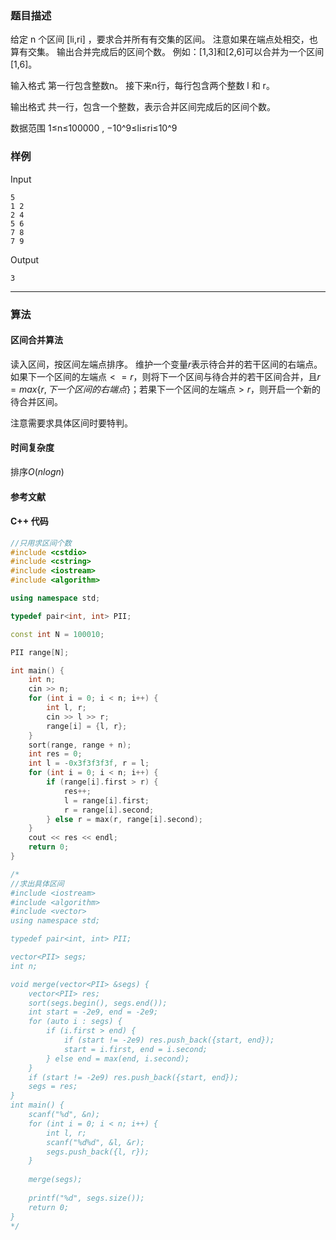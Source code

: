 ### 题目描述

给定  n  个区间  [li,ri] ，要求合并所有有交集的区间。
注意如果在端点处相交，也算有交集。
输出合并完成后的区间个数。
例如：[1,3]和[2,6]可以合并为一个区间[1,6]。

输入格式
第一行包含整数n。
接下来n行，每行包含两个整数 l 和 r。

输出格式
共一行，包含一个整数，表示合并区间完成后的区间个数。

数据范围
1≤n≤100000 ,
−10^9≤li≤ri≤10^9

### 样例

Input

```
5
1 2
2 4
5 6
7 8
7 9
```

Output

```
3
```

----------

### 算法
#### 区间合并算法

读入区间，按区间左端点排序。
维护一个变量$r$表示待合并的若干区间的右端点。如果下一个区间的左端点$<=r$，则将下一个区间与待合并的若干区间合并，且$r = max\{r, 下一个区间的右端点\}$；若果下一个区间的左端点$>r$，则开启一个新的待合并区间。

注意需要求具体区间时要特判。

#### 时间复杂度

排序$O(nlogn)$

#### 参考文献

#### C++ 代码

``` cpp
//只用求区间个数
#include <cstdio>
#include <cstring>
#include <iostream>
#include <algorithm>

using namespace std;

typedef pair<int, int> PII;

const int N = 100010;

PII range[N];

int main() {
    int n;
    cin >> n;
    for (int i = 0; i < n; i++) {
        int l, r;
        cin >> l >> r;
        range[i] = {l, r};
    }
    sort(range, range + n);
    int res = 0;
    int l = -0x3f3f3f3f, r = l;
    for (int i = 0; i < n; i++) {
        if (range[i].first > r) {
            res++;
            l = range[i].first;
            r = range[i].second;
        } else r = max(r, range[i].second);
    }
    cout << res << endl;
    return 0;
}

/*
//求出具体区间
#include <iostream>
#include <algorithm>
#include <vector>
using namespace std;

typedef pair<int, int> PII;

vector<PII> segs;
int n;

void merge(vector<PII> &segs) {
    vector<PII> res;
    sort(segs.begin(), segs.end());
    int start = -2e9, end = -2e9;
    for (auto i : segs) {
        if (i.first > end) {
            if (start != -2e9) res.push_back({start, end});
            start = i.first, end = i.second;
        } else end = max(end, i.second);
    }
    if (start != -2e9) res.push_back({start, end});
    segs = res;
}
int main() {
    scanf("%d", &n);
    for (int i = 0; i < n; i++) {
        int l, r;
        scanf("%d%d", &l, &r);
        segs.push_back({l, r});
    }
    
    merge(segs);
    
    printf("%d", segs.size());
    return 0;
}
*/
```